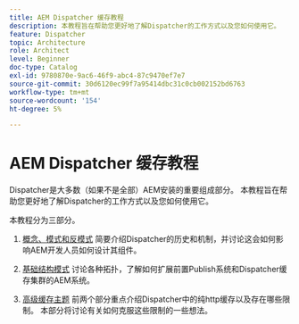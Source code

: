 ```yaml
---
title: AEM Dispatcher 缓存教程
description: 本教程旨在帮助您更好地了解Dispatcher的工作方式以及您如何使用它。
feature: Dispatcher
topic: Architecture
role: Architect
level: Beginner
doc-type: Catalog
exl-id: 9780870e-9ac6-46f9-abc4-87c9470ef7e7
source-git-commit: 30d6120ec99f7a95414dbc31c0cb002152bd6763
workflow-type: tm+mt
source-wordcount: '154'
ht-degree: 5%

---
```


# AEM Dispatcher 缓存教程

Dispatcher是大多数（如果不是全部）AEM安装的重要组成部分。 本教程旨在帮助您更好地了解Dispatcher的工作方式以及您如何使用它。

本教程分为三部分。

1. [概念、模式和反模式](chapter-1.md)
简要介绍Dispatcher的历史和机制，并讨论这会如何影响AEM开发人员如何设计其组件。

1. [基础结构模式](chapter-2.md)
讨论各种拓扑，了解如何扩展前置Publish系统和Dispatcher缓存集群的AEM系统。

1. [高级缓存主题](chapter-3.md)
前两个部分重点介绍Dispatcher中的纯http缓存以及存在哪些限制。 本部分将讨论有关如何克服这些限制的一些想法。
